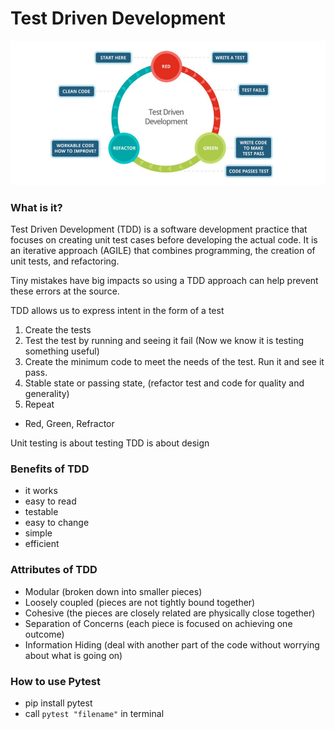 # Test Driven Development

![img.png](img.png)
### What is it?

 Test Driven Development (TDD) is a software development practice that focuses on creating unit
 test cases before developing the actual code. It is an iterative approach (AGILE) that combines
 programming, the creation of unit tests, and refactoring.

Tiny mistakes have big impacts so using a TDD approach can help prevent these errors at the source.

TDD allows us to express intent in the form of a test
1) Create the tests
2) Test the test by running and seeing it fail
   (Now we know it is testing something useful)
3) Create the minimum code to meet the needs of the test. Run it and see it pass.
4) Stable state or passing state, (refactor test and code for quality and generality)
5) Repeat

- Red, Green, Refractor

Unit testing is about testing
TDD is about design

### Benefits of TDD
- it works
- easy to read
- testable
- easy to change
- simple
- efficient


### Attributes of TDD
- Modular (broken down into smaller pieces)
- Loosely coupled (pieces are not tightly bound together)
- Cohesive (the pieces are closely related are physically close together)
- Separation of Concerns (each piece is focused on achieving one outcome)
- Information Hiding (deal with another part of the code without worrying about what is going on)

### How to use Pytest

- pip install pytest
- call `pytest "filename"` in terminal
